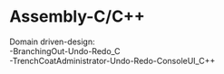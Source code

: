 # Assembly-C/C++

Domain driven-design: <br/>
  -BranchingOut-Undo-Redo_C<br/>
  -TrenchCoatAdministrator-Undo-Redo-ConsoleUI_C++<br/>
 